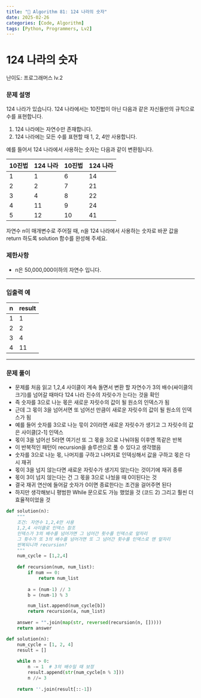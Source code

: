 ```yaml
---
title: "🧠 Algorithm 81: 124 나라의 숫자"
date: 2025-02-26
categories: [Code, Algorithm]
tags: [Python, Programmers, Lv2]
---
```


# 124 나라의 숫자

난이도: 프로그래머스 lv.2

### **문제 설명**

124 나라가 있습니다. 124 나라에서는 10진법이 아닌 다음과 같은 자신들만의 규칙으로 수를 표현합니다.

1. 124 나라에는 자연수만 존재합니다.
2. 124 나라에는 모든 수를 표현할 때 1, 2, 4만 사용합니다.

예를 들어서 124 나라에서 사용하는 숫자는 다음과 같이 변환됩니다.

| 10진법 | 124 나라 | 10진법 | 124 나라 |
| --- | --- | --- | --- |
| 1 | 1 | 6 | 14 |
| 2 | 2 | 7 | 21 |
| 3 | 4 | 8 | 22 |
| 4 | 11 | 9 | 24 |
| 5 | 12 | 10 | 41 |

자연수 n이 매개변수로 주어질 때, n을 124 나라에서 사용하는 숫자로 바꾼 값을 return 하도록 solution 함수를 완성해 주세요.

### 제한사항

- n은 50,000,000이하의 자연수 입니다.

---

### 입출력 예

| n | result |
| --- | --- |
| 1 | 1 |
| 2 | 2 |
| 3 | 4 |
| 4 | 11 |

---

### 문제 풀이

- 문제를 처음 읽고 1,2,4 사이클이 계속 돌면서 변환 할 자연수가 3의 배수(싸이클의 크기)를 넘어갈 때마다 124 나라 진수의 자릿수가 는다는 것을 확인
- 즉 숫자를 3으로 나눈 몫은 새로운 자릿수의 값이 될 원소의 인덱스가 됨
- 근데 그 몫이 3을 넘어서면 또 넘어선 만큼이 새로운 자릿수의 값이 될 원소의 인덱스가 됨
- 예를 들어 숫자를 3으로 나눈 묷이 2이라면 새로운 자릿수가 생기고 그 자릿수의 값은 사이클[2-1] 인덱스
- 몫이 3을 넘어선 5라면 여기선 또 그 몫을 3으로 나눠야됨 이후엔 똑같은 반복
- 이 반복적인 패턴이 recursion을 솔루션으로 풀 수 있다고 생각했음
- 숫자를 3으로 나눈 몫, 나머지를 구하고 나머지로 인덱싱해서 값을 구하고 몫은 다시 재귀
- 몫이 3을 넘지 않는다면 새로운 자릿수가 생기지 않는다는 것이기에 재귀 종류
- 몫이 3이 넘지 않는다는 건  그 몫을 3으로 나눴을 때 0이된다는 것
- 결국 재귀 연산에 들어갈 숫자가 0이면 종료한다는 조건을 걸어주면 된다
- 하지만 생각해보니 평범한 While 문으로도 가능 했었을 것 (코드 2) 그리고 훨씬 더 효율적이었을 것

```python
def solution(n):
    """
    조건: 자연수 1,2,4만 사용
    1,2,4 사이클로 인덱스 참조
    인덱스가 3의 배수를 넘어가면 그 넘어간 횟수를 인덱스로 앞자리
    그 횟수가 또 3의 배수를 넘어가면 또 그 넘어간 횟수를 인덱스로 맨 앞자리
    반복되니까 recursion?
    """
    num_cycle = [1,2,4]
    
    def recursion(num, num_list):
        if num == 0:
            return num_list
        
        a = (num-1) // 3
        b = (num-1) % 3

        num_list.append(num_cycle[b])
        return recursion(a, num_list)
    
    answer = "".join(map(str, reversed(recursion(n, []))))
    return answer
```

```python
def solution(n):
    num_cycle = [1, 2, 4]
    result = []
    
    while n > 0:
        n -= 1  # 3의 배수일 때 보정
        result.append(str(num_cycle[n % 3]))
        n //= 3
    
    return ''.join(result[::-1])

```